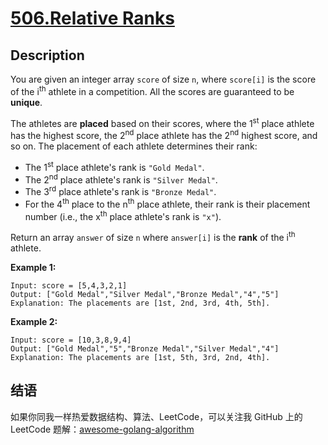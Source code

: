 # [506.Relative Ranks][title]

## Description
You are given an integer array `score` of size `n`, where `score[i]` is the score of the i<sup>th</sup> athlete in a competition. All the scores are guaranteed to be **unique**.

The athletes are **placed** based on their scores, where the 1<sup>st</sup> place athlete has the highest score, the 2<sup>nd</sup> place athlete has the 2<sup>nd</sup> highest score, and so on. The placement of each athlete determines their rank:

- The 1<sup>st</sup> place athlete's rank is `"Gold Medal"`.
- The 2<sup>nd</sup> place athlete's rank is `"Silver Medal"`.
- The 3<sup>rd</sup> place athlete's rank is `"Bronze Medal"`.
- For the 4<sup>th</sup> place to the n<sup>th</sup> place athlete, their rank is their placement number (i.e., the x<sup>th</sup> place athlete's rank is `"x"`).

Return an array `answer` of size `n` where `answer[i]` is the **rank** of the i<sup>th</sup> athlete.

**Example 1:**

```
Input: score = [5,4,3,2,1]
Output: ["Gold Medal","Silver Medal","Bronze Medal","4","5"]
Explanation: The placements are [1st, 2nd, 3rd, 4th, 5th].
```

**Example 2:**

```
Input: score = [10,3,8,9,4]
Output: ["Gold Medal","5","Bronze Medal","Silver Medal","4"]
Explanation: The placements are [1st, 5th, 3rd, 2nd, 4th].
```

## 结语

如果你同我一样热爱数据结构、算法、LeetCode，可以关注我 GitHub 上的 LeetCode 题解：[awesome-golang-algorithm][me]

[title]: https://leetcode.com/problems/relative-ranks/
[me]: https://github.com/kylesliu/awesome-golang-algorithm
